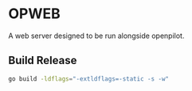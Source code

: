 # OPWEB
A web server designed to be run alongside openpilot.

## Build Release
```bash
go build -ldflags="-extldflags=-static -s -w"
```

